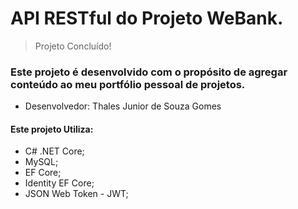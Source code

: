 # API RESTful do Projeto WeBank.

> Projeto Concluído!

### Este projeto é desenvolvido com o propósito de agregar conteúdo ao meu portfólio pessoal de projetos.
- Desenvolvedor: Thales Junior de Souza Gomes

#### Este projeto Utiliza:

- C# .NET Core;
- MySQL;
- EF Core;
- Identity EF Core;
- JSON Web Token - JWT;


